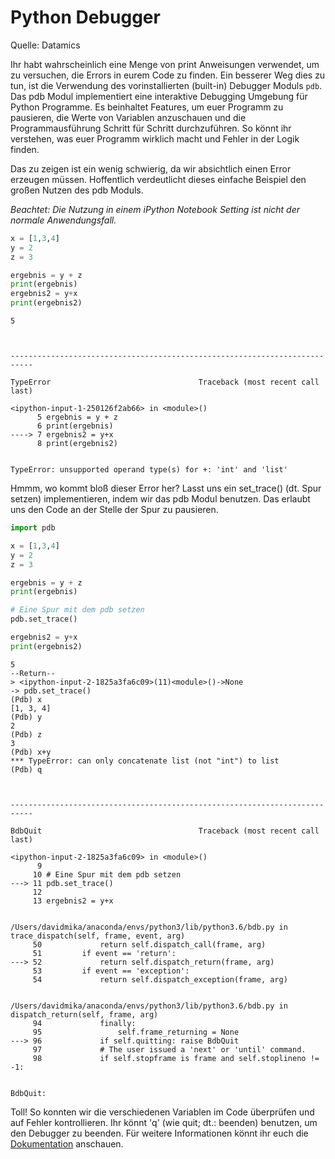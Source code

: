 # Python Debugger

Quelle: Datamics

Ihr habt wahrscheinlich eine Menge von print Anweisungen verwendet, um zu versuchen, die Errors in eurem Code zu finden. Ein besserer Weg dies zu tun, ist die Verwendung des vorinstallierten (built-in) Debugger Moduls `pdb`. Das pdb Modul implementiert eine interaktive Debugging Umgebung für Python Programme. Es beinhaltet Features, um euer Programm zu pausieren, die Werte von Variablen anzuschauen und die Programmausführung Schritt für Schritt durchzuführen. So könnt ihr verstehen, was euer Programm wirklich macht und Fehler in der Logik finden.

Das zu zeigen ist ein wenig schwierig, da wir absichtlich einen Error erzeugen müssen. Hoffentlich verdeutlicht dieses einfache Beispiel den großen Nutzen des pdb Moduls.

*Beachtet: Die Nutzung in einem iPython Notebook Setting ist nicht der normale Anwendungsfall.*


```python
x = [1,3,4]
y = 2
z = 3

ergebnis = y + z
print(ergebnis)
ergebnis2 = y+x
print(ergebnis2)
```

    5



    ---------------------------------------------------------------------------

    TypeError                                 Traceback (most recent call last)

    <ipython-input-1-250126f2ab66> in <module>()
          5 ergebnis = y + z
          6 print(ergebnis)
    ----> 7 ergebnis2 = y+x
          8 print(ergebnis2)


    TypeError: unsupported operand type(s) for +: 'int' and 'list'


Hmmm, wo kommt bloß dieser Error her? Lasst uns ein set_trace() (dt. Spur setzen) implementieren, indem wir das pdb Modul benutzen. Das erlaubt uns den Code an der Stelle der Spur zu pausieren.


```python
import pdb

x = [1,3,4]
y = 2
z = 3

ergebnis = y + z
print(ergebnis)

# Eine Spur mit dem pdb setzen
pdb.set_trace()

ergebnis2 = y+x
print(ergebnis2)
```

    5
    --Return--
    > <ipython-input-2-1825a3fa6c09>(11)<module>()->None
    -> pdb.set_trace()
    (Pdb) x
    [1, 3, 4]
    (Pdb) y
    2
    (Pdb) z
    3
    (Pdb) x+y
    *** TypeError: can only concatenate list (not "int") to list
    (Pdb) q



    ---------------------------------------------------------------------------

    BdbQuit                                   Traceback (most recent call last)

    <ipython-input-2-1825a3fa6c09> in <module>()
          9 
         10 # Eine Spur mit dem pdb setzen
    ---> 11 pdb.set_trace()
         12 
         13 ergebnis2 = y+x


    /Users/davidmika/anaconda/envs/python3/lib/python3.6/bdb.py in trace_dispatch(self, frame, event, arg)
         50             return self.dispatch_call(frame, arg)
         51         if event == 'return':
    ---> 52             return self.dispatch_return(frame, arg)
         53         if event == 'exception':
         54             return self.dispatch_exception(frame, arg)


    /Users/davidmika/anaconda/envs/python3/lib/python3.6/bdb.py in dispatch_return(self, frame, arg)
         94             finally:
         95                 self.frame_returning = None
    ---> 96             if self.quitting: raise BdbQuit
         97             # The user issued a 'next' or 'until' command.
         98             if self.stopframe is frame and self.stoplineno != -1:


    BdbQuit: 


Toll! So konnten wir die verschiedenen Variablen im Code überprüfen und auf Fehler kontrollieren. Ihr könnt 'q' (wie quit; dt.: beenden) benutzen, um den Debugger zu beenden. Für weitere Informationen könnt ihr euch die [Dokumentation](https://docs.python.org/3.2/library/pdb.html) anschauen.
